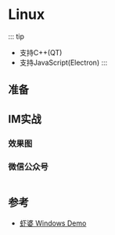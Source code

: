 # Linux

::: tip

- 支持C++(QT)
- 支持JavaScript(Electron)
:::

## 准备

## IM实战

### 效果图

<!-- TODO: 增加c/c++/c#/objective-c sdk -->

### 微信公众号

<img :src="$withBase('/image/qrcode_xiaperio_430.jpg')" style="width:250px;"/>

## 参考

- [虾婆 Windows Demo](https://github.com/xiaper/pc)

